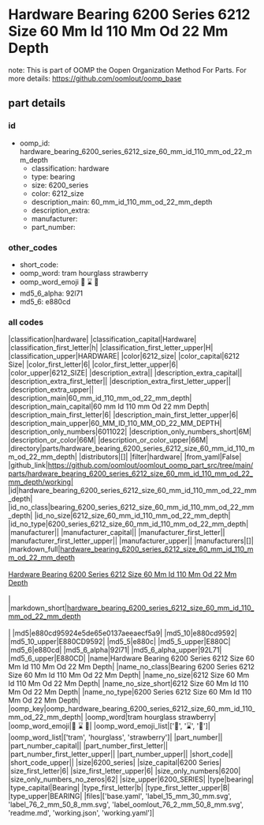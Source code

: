 # Hardware Bearing 6200 Series 6212 Size 60 Mm Id 110 Mm Od 22 Mm Depth  

note: This is part of OOMP the Oopen Organization Method For Parts. For more details: https://github.com/oomlout/oomp_base

##  part details





### id
* oomp_id: hardware_bearing_6200_series_6212_size_60_mm_id_110_mm_od_22_mm_depth
  * classification: hardware
  * type: bearing
  * size: 6200_series
  * color: 6212_size
  * description_main: 60_mm_id_110_mm_od_22_mm_depth
  * description_extra: 
  * manufacturer: 
  * part_number: 

### other_codes
* short_code: 
* oomp_word: tram hourglass strawberry
* oomp_word_emoji :tram: :hourglass: :strawberry:
* md5_6_alpha: 92l71
* md5_6: e880cd

### all codes 
|classification|hardware|
|classification_capital|Hardware|
|classification_first_letter|h|
|classification_first_letter_upper|H|
|classification_upper|HARDWARE|
|color|6212_size|
|color_capital|6212 Size|
|color_first_letter|6|
|color_first_letter_upper|6|
|color_upper|6212_SIZE|
|description_extra||
|description_extra_capital||
|description_extra_first_letter||
|description_extra_first_letter_upper||
|description_extra_upper||
|description_main|60_mm_id_110_mm_od_22_mm_depth|
|description_main_capital|60 mm Id 110 mm Od 22 mm Depth|
|description_main_first_letter|6|
|description_main_first_letter_upper|6|
|description_main_upper|60_MM_ID_110_MM_OD_22_MM_DEPTH|
|description_only_numbers|6011022|
|description_only_numbers_short|6M|
|description_or_color|66M|
|description_or_color_upper|66M|
|directory|parts/hardware_bearing_6200_series_6212_size_60_mm_id_110_mm_od_22_mm_depth|
|distributors|[]|
|filter|hardware|
|from_yaml|False|
|github_link|https://github.com/oomlout/oomlout_oomp_part_src/tree/main/parts/hardware_bearing_6200_series_6212_size_60_mm_id_110_mm_od_22_mm_depth/working|
|id|hardware_bearing_6200_series_6212_size_60_mm_id_110_mm_od_22_mm_depth|
|id_no_class|bearing_6200_series_6212_size_60_mm_id_110_mm_od_22_mm_depth|
|id_no_size|6212_size_60_mm_id_110_mm_od_22_mm_depth|
|id_no_type|6200_series_6212_size_60_mm_id_110_mm_od_22_mm_depth|
|manufacturer||
|manufacturer_capital||
|manufacturer_first_letter||
|manufacturer_first_letter_upper||
|manufacturer_upper||
|manufacturers|[]|
|markdown_full|[hardware_bearing_6200_series_6212_size_60_mm_id_110_mm_od_22_mm_depth](https://github.com/oomlout/oomlout_oomp_part_src/tree/main/parts/hardware_bearing_6200_series_6212_size_60_mm_id_110_mm_od_22_mm_depth/working)<br>[](https://github.com/oomlout/oomlout_oomp_part_src/tree/main/parts/hardware_bearing_6200_series_6212_size_60_mm_id_110_mm_od_22_mm_depth/working)<br>[Hardware Bearing 6200 Series 6212 Size 60 Mm Id 110 Mm Od 22 Mm Depth](https://github.com/oomlout/oomlout_oomp_part_src/tree/main/parts/hardware_bearing_6200_series_6212_size_60_mm_id_110_mm_od_22_mm_depth/working)<br><br>|
|markdown_short|[hardware_bearing_6200_series_6212_size_60_mm_id_110_mm_od_22_mm_depth](https://github.com/oomlout/oomlout_oomp_part_src/tree/main/parts/hardware_bearing_6200_series_6212_size_60_mm_id_110_mm_od_22_mm_depth/working)<br><br>|
|md5|e880cd95924e5de65e0137aeeaecf5a9|
|md5_10|e880cd9592|
|md5_10_upper|E880CD9592|
|md5_5|e880c|
|md5_5_upper|E880C|
|md5_6|e880cd|
|md5_6_alpha|92l71|
|md5_6_alpha_upper|92L71|
|md5_6_upper|E880CD|
|name|Hardware Bearing 6200 Series 6212 Size 60 Mm Id 110 Mm Od 22 Mm Depth|
|name_no_class|Bearing 6200 Series 6212 Size 60 Mm Id 110 Mm Od 22 Mm Depth|
|name_no_size|6212 Size 60 Mm Id 110 Mm Od 22 Mm Depth|
|name_no_size_short|6212 Size 60 Mm Id 110 Mm Od 22 Mm Depth|
|name_no_type|6200 Series 6212 Size 60 Mm Id 110 Mm Od 22 Mm Depth|
|oomp_key|oomp_hardware_bearing_6200_series_6212_size_60_mm_id_110_mm_od_22_mm_depth|
|oomp_word|tram hourglass strawberry|
|oomp_word_emoji|:tram: :hourglass: :strawberry:|
|oomp_word_emoji_list|[':tram:', ':hourglass:', ':strawberry:']|
|oomp_word_list|['tram', 'hourglass', 'strawberry']|
|part_number||
|part_number_capital||
|part_number_first_letter||
|part_number_first_letter_upper||
|part_number_upper||
|short_code||
|short_code_upper||
|size|6200_series|
|size_capital|6200 Series|
|size_first_letter|6|
|size_first_letter_upper|6|
|size_only_numbers|6200|
|size_only_numbers_no_zeros|62|
|size_upper|6200_SERIES|
|type|bearing|
|type_capital|Bearing|
|type_first_letter|b|
|type_first_letter_upper|B|
|type_upper|BEARING|
|files|['base.yaml', 'label_15_mm_30_mm.svg', 'label_76_2_mm_50_8_mm.svg', 'label_oomlout_76_2_mm_50_8_mm.svg', 'readme.md', 'working.json', 'working.yaml']|
